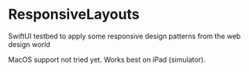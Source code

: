 # ResponsiveLayouts
SwiftUI testbed to apply some responsive design patterns from the web design world


MacOS support not tried yet. Works best on iPad (simulator).


